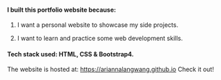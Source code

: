 

#### I built this portfolio website because:  

1) I want a personal website to showcase my side projects.

2) I want to learn and practice some web development skills.  


#### Tech stack used: HTML, CSS & Bootstrap4.

The website is hosted at: https://ariannalangwang.github.io  Check it out!
